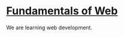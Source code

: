 # [Fundamentals of Web](https://www.internetingishard.com/html-and-css/introduction/)
We are learning web development.